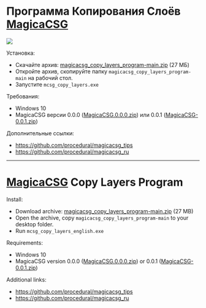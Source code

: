# Программа Копирования Слоёв [MagicaCSG](https://ephtracy.github.io/index.html?page=magicacsg)

![](https://raw.github.com/procedural/magicacsg_copy_layers_program/main/screenshot.png)

Установка:

* Скачайте архив: [magicacsg_copy_layers_program-main.zip](https://github.com/procedural/magicacsg_copy_layers_program/archive/refs/heads/main.zip) (27 МБ)
* Откройте архив, скопируйте папку `magicacsg_copy_layers_program-main` на рабочий стол.
* Запустите `mcsg_copy_layers.exe`

Требования:

* Windows 10
* MagicaCSG версии 0.0.0 ([MagicaCSG.0.0.0.zip](https://github.com/ephtracy/ephtracy.github.io/releases/download/c0.0.0/MagicaCSG.0.0.0.zip)) или 0.0.1 ([MagicaCSG-0.0.1.zip](https://github.com/ephtracy/ephtracy.github.io/releases/download/c0.0.0/MagicaCSG-0.0.1.zip))

Дополнительные ссылки:

* https://github.com/procedural/magicacsg_tips
* https://github.com/procedural/magicacsg_ru

---

# [MagicaCSG](https://ephtracy.github.io/index.html?page=magicacsg) Copy Layers Program

Install:

* Download archive: [magicacsg_copy_layers_program-main.zip](https://github.com/procedural/magicacsg_copy_layers_program/archive/refs/heads/main.zip) (27 MB)
* Open the archive, copy `magicacsg_copy_layers_program-main` to your desktop folder.
* Run `mcsg_copy_layers_english.exe`

Requirements:

* Windows 10
* MagicaCSG version 0.0.0 ([MagicaCSG.0.0.0.zip](https://github.com/ephtracy/ephtracy.github.io/releases/download/c0.0.0/MagicaCSG.0.0.0.zip)) or 0.0.1 ([MagicaCSG-0.0.1.zip](https://github.com/ephtracy/ephtracy.github.io/releases/download/c0.0.0/MagicaCSG-0.0.1.zip))

Additional links:

* https://github.com/procedural/magicacsg_tips
* https://github.com/procedural/magicacsg_ru
